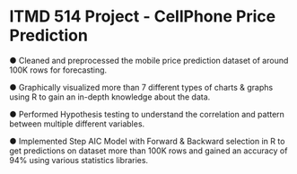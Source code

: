 # ITMD 514 Project - CellPhone Price Prediction

● Cleaned and preprocessed the mobile price prediction dataset of around 100K rows for forecasting. 

● Graphically visualized more than 7 different types of charts & graphs using R to gain an in-depth knowledge about the data. 

● Performed Hypothesis testing to understand the correlation and pattern between multiple different variables. 

● Implemented Step AIC Model with Forward & Backward selection in R to get predictions on dataset more than 100K rows and gained an accuracy of 94% using various statistics libraries.
